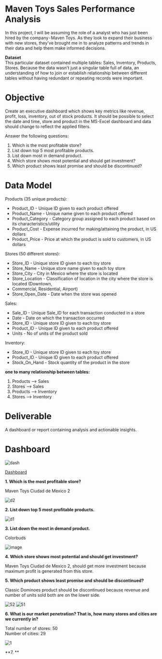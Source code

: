 # Maven Toys Sales Performance Analysis
In this project, I will be assuming the role of a analyst who has just been hired by the company - Maven Toys. As they look to expand their business with new stores, they've brought me in to analyze patterns and trends in their data and help them make informed decisions.

**Dataset**<br/>
This particular dataset contained multiple tables: Sales, Inventory, Products, Stores. Because the data wasn't just a singular table full of data, an understanding of how to join or establish relationship between different tables without having redundant or repeating records were important.

# Objective
Create an executive dashboard which shows key metrics like revenue, profit, loss, inventory, out of stock products. It should be possible to select the date and time, store and product in the MS-Excel dashboard and data should change to reflect the applied  filters.

Answer the following questions:
1. Which is the most profitable store?
2. List down top 5 most profitable products.
3. List down most in demand product.
4. Which store shows most potential and should get investment?
5. Which product shows least promise and should be discontinued? 

# Data Model
Products (35 unique products):
- Product_ID - Unique ID given to each product offered
- Product_Name - Unique name given to each product offered
- Product_Category - Category group assigned to each product based on its characteristics/utility
- Product_Cost - Expense incurred for making/attaining the product, in US dollars
- Product_Price - Price at which the product is sold to customers, in US dollars

Stores (50 different stores):
- Store_ID - Unique store ID given to each toy store
- Store_Name - Unique store name given to each toy store
- Store_City - City in Mexico where the store is located
- Store_Location - Classification of location in the city where the store is located (Downtown,
- Commercial, Residential, Airport)
- Store_Open_Date - Date when the store was opened

Sales:
- Sale_ID - Unique Sale_ID for each transaction conducted in a store
- Date - Date on which the transaction occurred
- Store_ID - Unique store ID given to each toy store
- Product_ID - Unique ID given to each product offered
- Units - No of units of the product sold

Inventory:
- Store_ID - Unique store ID given to each toy store
- Product_ID - Unique ID given to each product offered
- Stock_On_Hand - Stock quantity of the product in the store

**one to many relationship between tables:**
1. Products --> Sales
2. Stores --> Sales
3. Products --> Inventory
4. Stores --> Inventory

# Deliverable
A dashboard or report containing analysis and actionable insights.

# Dashboard 

![dash](https://github.com/shas87/excelProject/assets/139848347/cbd012b1-9850-401e-8fb6-3e72c37c9752)

[Dashboard](https://drive.google.com/drive/folders/1aMsxzQNsM-9YcWLoz2ZbOMelMGfwLBcT?usp=sharing)

**1. Which is the most profitable store?** <br/>

Maven Toys Ciudad de Mexico 2

![d2](https://github.com/shas87/excelProject/assets/139848347/57b337b0-0ea2-4567-a41f-f2d75a52e640)

**2. List down top 5 most profitable products.**

![d1](https://github.com/shas87/excelProject/assets/139848347/c67857cd-564c-4df9-a9a9-2dfe700048ec)

**3. List down the most in demand product.** <br/>

Colorbuds

![image](https://github.com/shas87/excelProject/assets/139848347/6598ed26-8ba9-4e76-87dd-9fbcff683d22)

**4. Which store shows most potential and should get investment?** <br/>

Maven Toys Ciudad de Mexico 2, should get more investment because maximum profit is generated from this store.

**5. Which product shows least promise and should be discontinued?** <br/>

Classic Dominoes product should be discontinued because revenue and number of units sold both are on the lower side.

![52](https://github.com/shas87/excelProject/assets/139848347/e906aee2-df33-46f9-a3de-33ad172d874b)  ![51](https://github.com/shas87/excelProject/assets/139848347/5aa2f2f9-c529-4fd7-a981-657fea8c0e6f)

**6. What is our market penetration? That is, how many stores and cities are we currently in?** <br/>

Total number of stores: 50 <br/>
Number of cities: 29 <br/>

![1](https://github.com/user-attachments/assets/fb311a75-5554-4f61-9ab6-57885f9ff158)

**7. **

